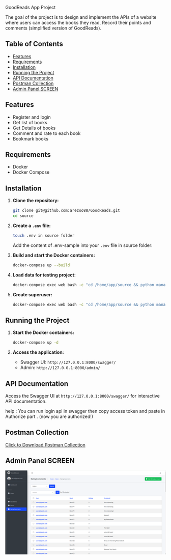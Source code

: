 GoodReads App Project

The goal of the project is to design and implement the APIs of a website where users can access the books they read, Record their points and comments (simplified version of GoodReads).

## Table of Contents

- [Features](#features)
- [Requirements](#requirements)
- [Installation](#installation)
- [Running the Project](#running-the-project)
- [API Documentation](#api-documentation)
- [Postman Collection](#postman-collection)
- [Admin Panel SCREEN](#admin-panel-screen)



## Features

- Register and login
- Get list of books
- Get Details of books
- Comment and rate to each book
- Bookmark books

## Requirements

- Docker
- Docker Compose

## Installation

1. **Clone the repository:**

   ```sh
   git clone git@github.com:arezoo88/GoodReads.git
   cd source
   ```

2. **Create a `.env` file:**

   ```sh
   touch .env in source folder
   ```

   Add the content of .env-sample into your `.env` file in source folder:

3. **Build and start the Docker containers:**

   ```sh
   docker-compose up --build
   ```
4. **Load data for testing project:**

   ```sh
   docker-compose exec web bash -c "cd /home/app/source && python manage.py initdata && python manage.py loaddata apps/book/fixtures/books.json && python manage.py loaddata apps/book/fixtures/ratingcomments.json"
   ```
5. **Create superuser:**

   ```sh
   docker-compose exec web bash -c "cd /home/app/source && python manage.py createsuperuser"
   ```

## Running the Project

1. **Start the Docker containers:**

   ```sh
   docker-compose up -d
   ```

2. **Access the application:**

   - Swagger UI: `http://127.0.0.1:8000/swagger/`
   - Admin: `http://127.0.0.1:8000/admin/`

## API Documentation

Access the Swagger UI at `http://127.0.0.1:8000/swagger/` for interactive API documentation.

help : You can run login api in swagger then copy access token and paste in Authorize part . (now you are authorized!)

## Postman Collection

<a href="https://github.com/arezoo88/GoodReads/blob/master/source/assets/Goodreads App.postman_collection.json" download>Click to Download Postman Collection</a>

## Admin Panel SCREEN
![Admin Panel SCREEN](https://github.com/arezoo88/GoodReads/blob/master/source/assets/admin_panel_screen.png)
